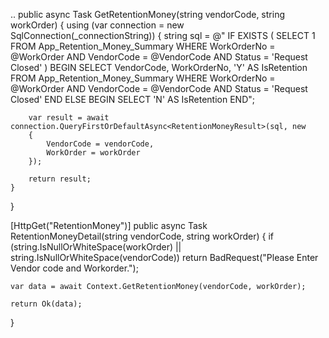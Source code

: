 ..
public async Task<RetentionMoneyResult> GetRetentionMoney(string vendorCode, string workOrder)
{
    using (var connection = new SqlConnection(_connectionString))
    {
        string sql = @"
        IF EXISTS (
            SELECT 1 
            FROM App_Retention_Money_Summary 
            WHERE WorkOrderNo = @WorkOrder AND VendorCode = @VendorCode AND Status = 'Request Closed'
        )
        BEGIN
            SELECT VendorCode, WorkOrderNo, 'Y' AS IsRetention
            FROM App_Retention_Money_Summary
            WHERE WorkOrderNo = @WorkOrder AND VendorCode = @VendorCode AND Status = 'Request Closed'
        END
        ELSE
        BEGIN
            SELECT 'N' AS IsRetention
        END";

        var result = await connection.QueryFirstOrDefaultAsync<RetentionMoneyResult>(sql, new
        {
            VendorCode = vendorCode,
            WorkOrder = workOrder
        });

        return result;
    }
}

[HttpGet("RetentionMoney")]
public async Task<IActionResult> RetentionMoneyDetail(string vendorCode, string workOrder)
{
    if (string.IsNullOrWhiteSpace(workOrder) || string.IsNullOrWhiteSpace(vendorCode))
        return BadRequest("Please Enter Vendor code and Workorder.");

    var data = await Context.GetRetentionMoney(vendorCode, workOrder);

    return Ok(data);
}

